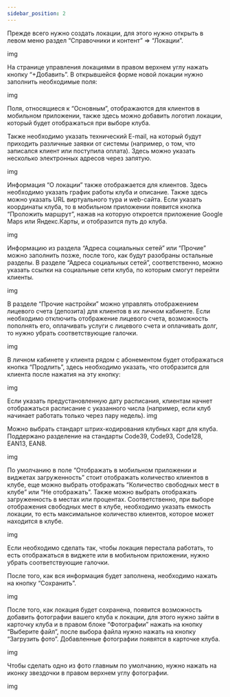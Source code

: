 ```yaml
---
sidebar_position: 2
---
```


Прежде всего нужно создать локации, для этого нужно открыть в левом меню раздел “Справочники и контент” => “Локации”. 

img

На странице управления локациями в правом верхнем углу нажать кнопку “+Добавить”. В открывшейся форме новой локации нужно заполнить необходимые поля: 

img

Поля, относящиеся к “Основным”, отображаются для клиентов в мобильном приложении, также здесь можно добавить логотип локации, который будет отображаться при выборе клуба. 

Также необходимо указать технический E-mail, на который будут приходить различные заявки от системы (например, о том, что записался клиент или поступила оплата). Здесь можно указать несколько электронных адресов через запятую.

img

Информация “О локации” также отображается для клиентов. Здесь необходимо указать график работы клуба и описание. Также здесь можно указать URL виртуального тура и web-сайта. Если указать координаты клуба, то в мобильном приложении появится кнопка “Проложить маршрут”, нажав на которую откроется приложение Google Maps или Яндекс.Карты, и отобразится путь до клуба. 

img

Информацию из раздела “Адреса социальных сетей” или “Прочие”  можно заполнить позже, после того, как будут разобраны остальные разделы. 
В разделе “Адреса социальных сетей”, соответственно, можно указать ссылки на социальные сети клуба, по которым смогут перейти клиенты. 

img

В разделе “Прочие настройки” можно управлять отображением лицевого счета (депозита) для клиентов в их личном кабинете. Если необходимо отключить отображение лицевого счета, возможность пополнять его, оплачивать услуги с лицевого счета и оплачивать долг, то нужно убрать соответствующие галочки.

img

В личном кабинете у клиента рядом с абонементом будет отображаться кнопка “Продлить”, здесь необходимо указать, что отобразится для клиента после нажатия на эту кнопку:

img

Если указать предустановленную дату расписания, клиентам начнет отображаться расписание с указанного числа (например, если клуб начинает работать только через пару недель). 
 img

Можно выбрать стандарт штрих-кодирования клубных карт для клуба. Поддержано разделение на стандарты Code39, Code93, Code128, EAN13, EAN8.

img

По умолчанию в поле “Отображать в мобильном приложении и виджетах загруженность” стоит отображать количество клиентов в клубе, еще можно выбрать отображать “Количество свободных мест в клубе” или “Не отображать”. 
Также можно выбрать отображать загруженность в местах или процентах. Соответственно, при выборе отображения свободных мест в клубе, необходимо указать емкость локации, то есть максимальное количество клиентов, которое может находится в клубе. 

img

Если необходимо сделать так, чтобы локация перестала работать, то есть отображаться в виджете или в мобильном приложении, нужно убрать соответствующие галочки. 

После того, как вся информация будет заполнена, необходимо нажать на кнопку “Сохранить”. 

img

После того, как локация будет сохранена, появится возможность добавить фотографии вашего клуба к локации, для этого нужно зайти в карточку клуба и в правом блоке “Фотографии” нажать на кнопку “Выберите файл”, после выбора файла нужно нажать на кнопку “Загрузить фото”. Добавленные фотографии появятся в карточке клуба.

img

Чтобы сделать одно из фото главным по умолчанию, нужно нажать на иконку звездочки в правом верхнем углу фотографии. 

img

